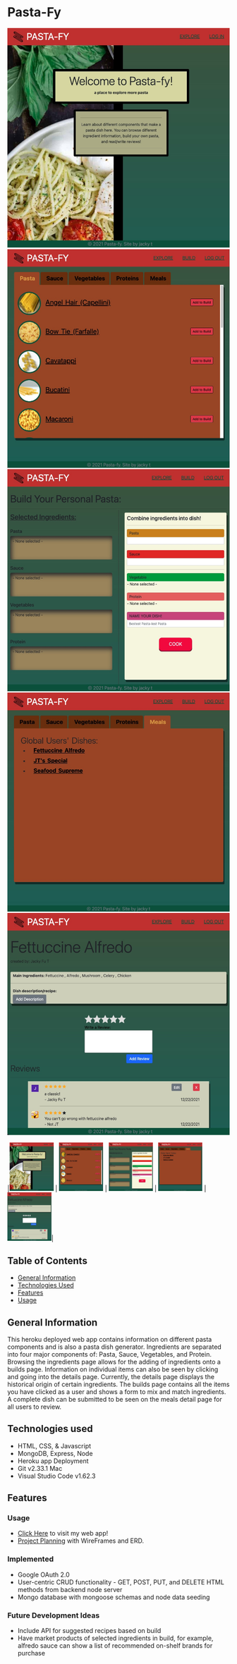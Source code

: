 # Pasta-Fy
![Pasta-Fy](/public/assets/images/pastafy_HomePage.jpg)
![Pasta-Fy-Ingredients](/public/assets/images/pastafy_IngredientsPage.jpg)
![Pasta-Fy-Build](/public/assets/images/pastafy_BuildPage.jpg)
![Pasta-Fy-Meals](/public/assets/images/pastafy_MealsPage.jpg)
![Pasta-Fy-Details](/public/assets/images/pastafy_DetailsPage.jpg)

|<img src="/public/assets/images/pastafy_HomePage.jpg" width=100px height=110px overflow="hidden"> | <img  src="/public/assets/images/pastafy_IngredientsPage.jpg" width=100px  height=110px overflow="hidden"> | <img src="/public/assets/images/pastafy_BuildPage.jpg" width=100px  height=110px overflow="hidden"> |  <img src="/public/assets/images/pastafy_MealsPage.jpg" width=100px  height=110px overflow="hidden"> | <img src="/public/assets/images/pastafy_DetailsPage.jpg" width=100px  height=110px overflow="hidden">| 

## Table of Contents
* [General Information](#general-information)
* [Technologies Used](#technologies-used)
* [Features](#features)
* [Usage](#usage)

## General Information
This heroku deployed web app contains information on different pasta components and is also a pasta dish generator. Ingredients are separated into four major components of: Pasta, Sauce, Vegetables, and Protein. Browsing the ingredients page allows for the adding of ingredients onto a builds page. Information on individual items can also be seen by clicking and going into the details page. Currently, the details page displays the historical origin of certain ingredients. The builds page contains all the items you have clicked as a user and shows a form to mix and match ingredients. A complete dish can be submitted to be seen on the meals detail page for all users to review. 

## Technologies used
* HTML, CSS, & Javascript
* MongoDB, Express, Node
* Heroku app Deployment
* Git v2.33.1 Mac
* Visual Studio Code v1.62.3

## Features
### Usage
* [Click Here](https://pastafysei.herokuapp.com/) to visit my web app!
* [Project Planning](https://trello.com/b/LUV2IT1J/pasta-fyproject) with WireFrames and ERD.

### Implemented
* Google OAuth 2.0
* User-centric CRUD functionality - GET, POST, PUT, and DELETE HTML methods from backend node server
* Mongo database with mongoose schemas and node data seeding 

### Future Development Ideas
* Include API for suggested recipes based on build
* Have market products of selected ingredients in build, for example, alfredo sauce can show a list of recommended on-shelf brands for purchase 

